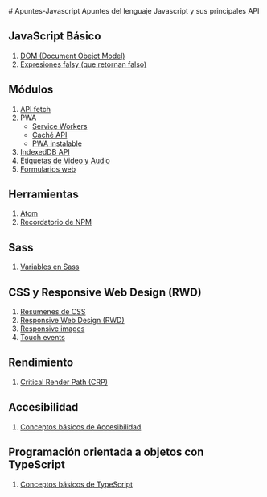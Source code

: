 <link href="favicon.ico" rel="shortcut icon" type="image/vnd.microsoft.icon" />
# Apuntes-Javascript
Apuntes del lenguaje Javascript y sus principales API

## JavaScript Básico
1. [DOM (Document Obejct Model)](./docs/DOM/README.md)
2. [Expresiones falsy (que retornan falso)](./docs/falsy/README.md)

## Módulos
1. [API fetch](./docs/fetch/README.md)
2. PWA
    * [Service Workers](./docs/ServiceWorkers/README.md)
    * [Caché API](./docs/cache/README.md)
    * [PWA instalable](./docs/InstallablePWA/README.md)
3. [IndexedDB API](./docs/IndexedDB/README.md)
4. [Etiquetas de Video y Audio](./docs/video_y_audio/REDAME.md)
5. [Formularios web](./docs/formularios/README.md)

## Herramientas
1. [Atom](./docs/atom/README.md)
2. [Recordatorio de NPM](.docs/npm/README.md)

## Sass
1. [Variables en Sass](./docs/sass/variables_sass/README.md)

## CSS y Responsive Web Design (RWD)
1. [Resumenes de CSS](./docs/css/README.md)
2. [Responsive Web Design (RWD)](./docs/responsive/README.md)
3. [Responsive images](./docs/responsive_images/README.md)
5. [Touch events](./docs/touch_events/README.md)

## Rendimiento
1. [Critical Render Path (CRP)](./docs/CRP/README.md)

## Accesibilidad
1. [Conceptos básicos de Accesibilidad](./docs/accesibilidad/README.md)

## Programación orientada a objetos con TypeScript
1. [Conceptos básicos de TypeScript](.docs/ts/ts_basico/README.md)

